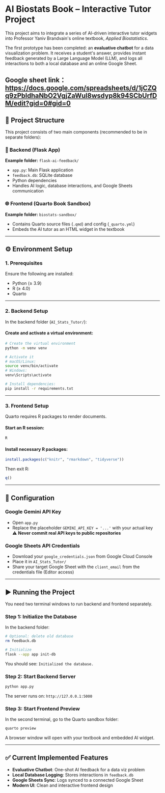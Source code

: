 # AI Biostats Book – Interactive Tutor Project

This project aims to integrate a series of AI-driven interactive tutor widgets into Professor Yaniv Brandvain's online textbook, *Applied Biostatistics*.

The first prototype has been completed: an **evaluative chatbot** for a data visualization problem. It receives a student's answer, provides instant feedback generated by a Large Language Model (LLM), and logs all interactions to both a local database and an online Google Sheet.

Google sheet link：https://docs.google.com/spreadsheets/d/1jCZQq9zPbldhaNbO2VgjZaWul8wsdyp8k94SCbUrfDM/edit?gid=0#gid=0
---


## 📁 Project Structure

This project consists of two main components (recommended to be in separate folders):

### 🔧 Backend (Flask App)

**Example folder:** `flask-ai-feedback/`

- `app.py`: Main Flask application
- `feedback.db`: SQLite database
- Python dependencies
- Handles AI logic, database interactions, and Google Sheets communication

### 🌐 Frontend (Quarto Book Sandbox)

**Example folder:** `biostats-sandbox/`

- Contains Quarto source files (`.qmd`) and config (`_quarto.yml`)
- Embeds the AI tutor as an HTML widget in the textbook

---

## ⚙️ Environment Setup

### 1. Prerequisites

Ensure the following are installed:

- Python (≥ 3.9)
- R (≥ 4.0)
- Quarto

---

### 2. Backend Setup

In the backend folder (`AI_Stats_Tutor/`):

#### Create and activate a virtual environment:

```bash
# Create the virtual environment
python -m venv venv

# Activate it
# macOS/Linux:
source venv/bin/activate
# Windows:
venv\Scripts\activate

# Install dependencies:
pip install -r requirements.txt
```
---

### 3. Frontend Setup

Quarto requires R packages to render documents.

#### Start an R session:

```bash
R
```

#### Install necessary R packages:

```r
install.packages(c("knitr", "rmarkdown", "tidyverse"))
```

Then exit R:

```r
q()
```

---

## 🔐 Configuration

### Google Gemini API Key

- Open `app.py`
- Replace the placeholder `GEMINI_API_KEY = '...'` with your actual key  
⚠️ **Never commit real API keys to public repositories**

### Google Sheets API Credentials

- Download your `google_credentials.json` from Google Cloud Console
- Place it in `AI_Stats_Tutor/`
- Share your target Google Sheet with the `client_email` from the credentials file (Editor access)

---

## ▶️ Running the Project

You need two terminal windows to run backend and frontend separately.

### Step 1: Initialize the Database

In the backend folder:

```bash
# Optional: delete old database
rm feedback.db

# Initialize
flask --app app init-db
```

You should see: `Initialized the database.`

### Step 2: Start Backend Server

```bash
python app.py
```

The server runs on: `http://127.0.0.1:5000`

### Step 3: Start Frontend Preview

In the second terminal, go to the Quarto sandbox folder:

```bash
quarto preview
```

A browser window will open with your textbook and embedded AI widget.

---

## ✅ Current Implemented Features

- **Evaluative Chatbot**: One-shot AI feedback for a data viz problem
- **Local Database Logging**: Stores interactions in `feedback.db`
- **Google Sheets Sync**: Logs synced to a connected Google Sheet
- **Modern UI**: Clean and interactive frontend design
